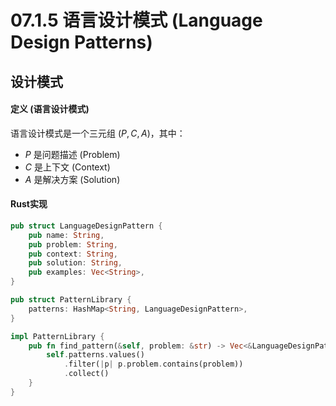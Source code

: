 # 07.1.5 语言设计模式 (Language Design Patterns)

## 设计模式

#### 定义 (语言设计模式)

语言设计模式是一个三元组 $(P, C, A)$，其中：

- $P$ 是问题描述 (Problem)
- $C$ 是上下文 (Context)
- $A$ 是解决方案 (Solution)

#### Rust实现

```rust
pub struct LanguageDesignPattern {
    pub name: String,
    pub problem: String,
    pub context: String,
    pub solution: String,
    pub examples: Vec<String>,
}

pub struct PatternLibrary {
    patterns: HashMap<String, LanguageDesignPattern>,
}

impl PatternLibrary {
    pub fn find_pattern(&self, problem: &str) -> Vec<&LanguageDesignPattern> {
        self.patterns.values()
            .filter(|p| p.problem.contains(problem))
            .collect()
    }
}
```
